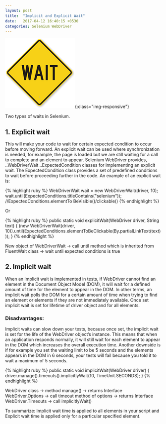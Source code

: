 ```yaml
---
layout: post
title:  "Implicit and Explicit Wait"
date:   2017-04-12 16:40:15 +0530
categories: Selenium WebDriver
---
```

![image-title-here](/images/selenium/implicit-and-explicit-wait/wait.png){:class="img-responsive"}

Two types of waits in Selenium.

## 1. Explicit wait

This will make your code to wait for certain expected condition to occur before moving forward.
An explicit wait can be used where synchronization is needed, for example, the page is loaded but we are still waiting for a call to complete and an element to appear.
Selenium WebDriver provides,
..WebDriverWait
..ExpectedCondition
classes for implementing an explicit wait. The ExpectedCondition class provides a set of predefined conditions to wait before proceeding further in the code. An example of an explicit wait is:

{% highlight ruby %}
WebDriverWait wait = new WebDriverWait(driver, 10);
wait.until(ExpectedConditions.titleContains("selenium"));  //ExpectedConditions.elementTo BeVisible()/clickable()
{% endhighlight %}

Or

{% highlight ruby %}
	public static void explicitWait(WebDriver driver, String text) {
(new WebDriverWait(driver, 10)).until(ExpectedConditions.elementToBeClickable(By.partialLinkText(text)));
	}
{% endhighlight %}

New object of WebDriverWait -> call until method which is inherited from FluentWait class -> wait until expected conditions is true

## 2.  Implicit wait
When an implicit wait is implemented in tests, if WebDriver cannot find an element in the Document Object Model (DOM), it will wait for a defined amount of time for the element to appear in the DOM. In other terms, an implicit wait polls the DOM for a certain amount of time when trying to find an element or elements if they are not immediately available.
Once set implicit wait is set for lifetime of driver object and for all elements.
### Disadvantages:
Implicit waits can slow down your tests, because once set, the implicit wait is set for the life of the WebDriver object’s instance. This means that when an application responds normally, it will still wait for each element to appear in the DOM which increases the overall execution time.
Another downside is if for example you set the waiting limit to be 5 seconds and the elements appears in the DOM in 6 seconds, your tests will fail because you told it to wait a maximum of 5 seconds.

{% highlight ruby %}
	public static void implicitWait(WebDriver driver) {
		driver.manage().timeouts().implicitlyWait(10, TimeUnit.SECONDS);
	}
  {% endhighlight %}

WebDriver class -> method manage() -> returns Interface WebDriver.Options -> call timeout method of options ->  returns Interface WebDriver.Timeouts -> call implicitlyWait()

To summarize: Implicit wait time is applied to all elements in your script and Explicit wait time is applied only for a particular specified element.


[jekyll-docs]: https://jekyllrb.com/docs/home
[jekyll-gh]:   https://github.com/jekyll/jekyll
[jekyll-talk]: https://talk.jekyllrb.com/
